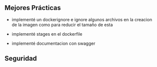 ## Mejores Prácticas

- implementé un dockerignore e ignore algunos archivos en la creacion de la imagen como para reducir el tamaño de esta

- implementé stages en el dockerfile

- implementé documentacion con swagger

## Seguridad